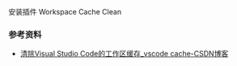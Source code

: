 安装插件 Workspace Cache Clean

### 参考资料

- [清除Visual Studio Code的工作区缓存_vscode cache-CSDN博客](https://blog.csdn.net/zazzh007/article/details/115246968)